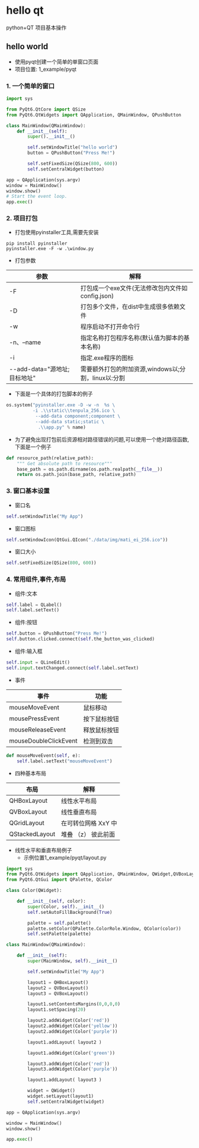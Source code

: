 # hello qt
python+QT 项目基本操作

## hello world
- 使用pyqt创建一个简单的单窗口页面
- 项目位置: 1_example/pyqt
### 1. 一个简单的窗口  
```python
import sys

from PyQt6.QtCore import QSize
from PyQt6.QtWidgets import QApplication, QMainWindow, QPushButton

class MainWindow(QMainWindow):
    def __init__(self):
        super().__init__()

        self.setWindowTitle("hello world")
        button = QPushButton("Press Me!")

        self.setFixedSize(QSize(800, 600))
        self.setCentralWidget(button)

app = QApplication(sys.argv)
window = MainWindow()
window.show()
# Start the event loop.
app.exec()
```

### 2. 项目打包
- 打包使用pyinstaller工具,需要先安装
```
pip install pyinstaller
pyinstaller.exe -F -w .\window.py
```
- 打包参数

| 参数                         | 解释                                                |
| ---------------------------- | --------------------------------------------------- |
| -F                           | 打包成一个exe文件(无法修改包内文件如config.json)    |
| -D                           | 打包多个文件，在dist中生成很多依赖文件              |
| -w                           | 程序启动不打开命令行                                |
| -n、–name                    | 指定名称打包程序名称(默认值为脚本的基本名称)        |
| -i                           | 指定.exe程序的图标                                  |
| --add-data="源地址;目标地址" | 需要额外打包的附加资源,windows以;分割，linux以:分割 |

- 下面是一个具体的打包脚本的例子
```python
os.system("pyinstaller.exe -D -w -n  %s \
          -i .\\static\\tenpula_256.ico \
           --add-data component;component \
           --add-data static;static \
            .\\app.py" % name)
```
- 为了避免出现打包前后资源相对路径错误的问题,可以使用一个绝对路径函数,下面是一个例子
```python
def resource_path(relative_path):
    """ Get absolute path to resource"""
    base_path = os.path.dirname(os.path.realpath(__file__))
    return os.path.join(base_path, relative_path)
```

### 3. 窗口基本设置
- 窗口名
```python
self.setWindowTitle("My App")
```
- 窗口图标
```python
self.setWindowIcon(QtGui.QIcon("./data/img/mati_ei_256.ico"))
```

- 窗口大小 
```python
self.setFixedSize(QSize(800, 600))
```

### 4. 常用组件,事件,布局
- 组件:文本
```python
self.label = QLabel()
self.label.setText()
```

- 组件:按钮
```python
self.button = QPushButton("Press Me!")
self.button.clicked.connect(self.the_button_was_clicked)
```

- 组件:输入框
```python
self.input = QLineEdit()
self.input.textChanged.connect(self.label.setText)
```

- 事件

| 事件                  | 功能         |
| --------------------- | ------------ |
| mouseMoveEvent        | 鼠标移动     |
| mousePressEvent       | 按下鼠标按钮 |
| mouseReleaseEvent     | 释放鼠标按钮 |
| mouseDoubleClickEvent | 检测到双击   |

```python
def mouseMoveEvent(self, e):
    self.label.setText("mouseMoveEvent")
```

- 四种基本布局

| 布局           | 解释                |
| -------------- | ------------------- |
| QHBoxLayout    | 线性水平布局        |
| QVBoxLayout    | 线性垂直布局        |
| QGridLayout    | 在可转位网格 XxY 中 |
| QStackedLayout | 堆叠 （z） 彼此前面 |

- 线性水平和垂直布局例子  
  - 示例位置1_example/pyqt/layout.py
```python
import sys
from PyQt6.QtWidgets import QApplication, QMainWindow, QWidget,QVBoxLayout,QHBoxLayout
from PyQt6.QtGui import QPalette, QColor

class Color(QWidget):

    def __init__(self, color):
        super(Color, self).__init__()
        self.setAutoFillBackground(True)

        palette = self.palette()
        palette.setColor(QPalette.ColorRole.Window, QColor(color))
        self.setPalette(palette)

class MainWindow(QMainWindow):

    def __init__(self):
        super(MainWindow, self).__init__()

        self.setWindowTitle("My App")

        layout1 = QHBoxLayout()
        layout2 = QVBoxLayout()
        layout3 = QVBoxLayout()

        layout1.setContentsMargins(0,0,0,0)
        layout1.setSpacing(20)

        layout2.addWidget(Color('red'))
        layout2.addWidget(Color('yellow'))
        layout2.addWidget(Color('purple'))

        layout1.addLayout( layout2 )

        layout1.addWidget(Color('green'))

        layout3.addWidget(Color('red'))
        layout3.addWidget(Color('purple'))

        layout1.addLayout( layout3 )

        widget = QWidget()
        widget.setLayout(layout1)
        self.setCentralWidget(widget)

app = QApplication(sys.argv)

window = MainWindow()
window.show()

app.exec()
```

